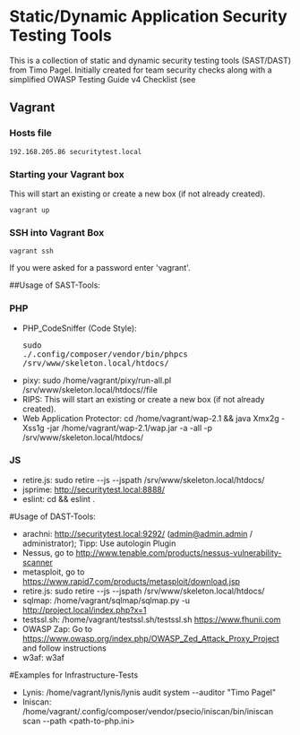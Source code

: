 # Static/Dynamic Application Security Testing Tools
This is a collection of static and dynamic security testing tools (SAST/DAST) from Timo Pagel. Initially created for team security checks along with a simplified OWASP Testing Guide v4 Checklist (see 

## Vagrant

### Hosts file
```
192.168.205.86 securitytest.local
```

### Starting your Vagrant box

This will start an existing or create a new box (if not already created).

```
vagrant up
```

### SSH into Vagrant Box
```
vagrant ssh
```

If you were asked for a password enter 'vagrant'.


##Usage of SAST-Tools:
### PHP
* PHP_CodeSniffer (Code Style): <pre>sudo ./.config/composer/vendor/bin/phpcs /srv/www/skeleton.local/htdocs/<project></pre>
* pixy: sudo /home/vagrant/pixy/run-all.pl /srv/www/skeleton.local/htdocs/<project>/file
* RIPS: This will start an existing or create a new box (if not already created).
* Web Application Protector: cd /home/vagrant/wap-2.1 && java Xmx2g -Xss1g -jar /home/vagrant/wap-2.1/wap.jar -a -all -p /srv/www/skeleton.local/htdocs/<project>

### JS
* retire.js: sudo retire --js --jspath /srv/www/skeleton.local/htdocs/<project>
* jsprime: http://securitytest.local:8888/
* eslint: cd <project> && eslint .

#Usage of DAST-Tools:
* arachni: http://securitytest.local:9292/ (admin@admin.admin / administrator); Tipp: Use autologin Plugin
* Nessus, go to http://www.tenable.com/products/nessus-vulnerability-scanner
* metasploit, go to https://www.rapid7.com/products/metasploit/download.jsp
* retire.js: sudo retire --js --jspath /srv/www/skeleton.local/htdocs/<project>
* sqlmap: /home/vagrant/sqlmap/sqlmap.py -u http://project.local/index.php?x=1 
* testssl.sh: /home/vagrant/testssl.sh/testssl.sh https://www.fhunii.com
* OWASP Zap: Go to https://www.owasp.org/index.php/OWASP_Zed_Attack_Proxy_Project and follow instructions
* w3af: w3af

#Examples for Infrastructure-Tests
* Lynis: /home/vagrant/lynis/lynis  audit system --auditor "Timo Pagel"
* Iniscan: /home/vagrant/.config/composer/vendor/psecio/iniscan/bin/iniscan scan --path <path-to-php.ini>
